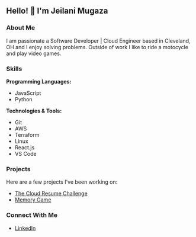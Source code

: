 

## Hello! 👋 I'm Jeilani Mugaza

### About Me

I am passionate a Software Developer | Cloud Engineer based in Cleveland, OH and I enjoy solving problems. Outside of work I like to ride a motocycle and play video games.

### Skills

**Programming Languages:** 
- JavaScript
- Python

**Technologies & Tools:** 
- Git
- AWS
- Terraform
- Linux
- React.js
- VS Code

### Projects

Here are a few projects I've been working on:

- [The Cloud Resume Challenge](https://github.com/Jmugaza/cloud-resume-challenge)
- [Memory Game](https://github.com/Jmugaza/memory-game)


### Connect With Me

- [LinkedIn](https://www.linkedin.com/in/j-mugaza/)


